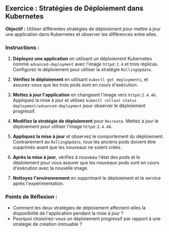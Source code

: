 ## Exercice : Stratégies de Déploiement dans Kubernetes

**Objectif :** Utiliser différentes stratégies de déploiement pour mettre à jour une application dans Kubernetes et observer les différences entre elles.

### Instructions :

1. **Déployez une application** en utilisant un déploiement Kubernetes nommé `advanced-deployment` avec l'image `httpd:2.4` et trois réplicas. Configurez le déploiement pour utiliser la stratégie `RollingUpdate`.

2. **Vérifiez le déploiement** en utilisant `kubectl get deployments`, et assurez-vous que les trois pods sont en cours d'exécution.

3. **Mettez à jour l'application** en changeant l'image vers `httpd:2.4.46`. Appliquez la mise à jour et utilisez `kubectl rollout status deployment/advanced-deployment` pour observer le déploiement progressif.

4. **Modifiez la stratégie de déploiement** pour `Recreate`. Mettez à jour le déploiement pour utiliser l'image `httpd:2.4.48`.

5. **Appliquez la mise à jour** et observez le comportement du déploiement. Contrairement au `RollingUpdate`, tous les anciens pods doivent être supprimés avant que les nouveaux ne soient créés.

6. **Après la mise à jour**, vérifiez à nouveau l'état des pods et le déploiement pour vous assurer que les nouveaux pods sont en cours d'exécution avec la nouvelle image.

7. **Nettoyez l'environnement** en supprimant le déploiement et le service après l'expérimentation.

### Points de Réflexion :

- Comment les deux stratégies de déploiement affectent-elles la disponibilité de l'application pendant la mise à jour ?
- Pourquoi choisiriez-vous un déploiement progressif par rapport à une stratégie de création immuable ?